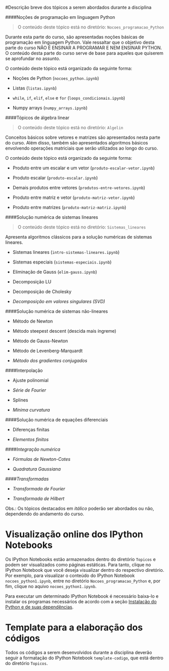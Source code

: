 #Descrição breve dos tópicos a serem abordados durante a disciplina

####Noções de programação em linguagem Python

> O conteúdo deste tópico está no diretório: `Nocoes_programacao_Python`

Durante esta parte do curso, são apresentadas noções básicas de
programação em linguagem Python. Vale ressaltar que o objetivo desta
parte do curso NÃO É ENSINAR A PROGRAMAR E NEM ENSINAR PYTHON. O
conteúdo desta parte do curso serve de base para aqueles que 
quiserem se aprofundar no assunto.

O conteúdo deste tópico está organizado da seguinte forma:

* Noções de Python (`nocoes_python.ipynb`)

* Listas (`listas.ipynb`)

* `while`, `if`, `elif`, `else` e `for` (`loops_condicionais.ipynb`)

* Numpy arrays (`numpy_arrays.ipynb`)

####Tópicos de álgebra linear

> O conteúdo deste tópico está no diretório: `Algelin`

Conceitos básicos sobre vetores e matrizes são apresentados nesta
parte do curso. Além disso, também são apresentados algoritmos 
básicos envolvendo operações matriciais que serão utilizados ao
longo do curso.

O conteúdo deste tópico está organizado da seguinte forma:

* Produto entre um escalar e um vetor (`produto-escalar-vetor.ipynb`)

* Produto escalar (`produto-escalar.ipynb`)

* Demais produtos entre vetores (`produtos-entre-vetores.ipynb`)

* Produto entre matriz e vetor (`produto-matriz-vetor.ipynb`)

* Produto entre matrizes (`produto-matriz-matriz.ipynb`)

####Solução numérica de sistemas lineares

> O conteúdo deste tópico está no diretório: `Sistemas_lineares`

Apresenta algoritmos clássicos para a solução numéricas de 
sistemas lineares.

* Sistemas lineares (`intro-sistemas-lineares.ipynb`)

* Sistemas especiais (`sistemas-especiais.ipynb`)

* Eliminação de Gauss (`elim-gauss.ipynb`)

* Decomposição LU

* Decomposição de Cholesky

* *Decomposição em valores singulares (SVD)*

####Solução numérica de sistemas não-lineares

* Método de Newton

* Método steepest descent (descida mais íngreme)

* Método de Gauss-Newton

* Método de Levenberg-Marquardt

* *Método dos gradientes conjugados*

####Interpolação

* Ajuste polinomial

* *Série de Fourier*

* Splines

* *Mínima curvatura*

####Solução numérica de equações diferenciais

* Diferenças finitas

* *Elementos finitos*

####*Integração numérica*

* *Fórmulas de Newton-Cotes*

* *Quadratura Gaussiana*

####*Transformadas*

* *Transformada de Fourier*

* *Transformada de Hilbert*

Obs.: Os tópicos destacados em *itálico* poderão ser abordados ou não,
dependendo do andamento do curso.

# Visualização online dos IPython Notebooks

Os IPython Notebooks estão armazenados dentro do diretório
`Topicos` e podem ser visualizados
como páginas estáticas. Para tanto, clique no IPython Notebook que 
você deseja visualizar dentro do respectivo diretório. Por exemplo,
para visualizar o conteúdo do IPython Notebook `nocoes_python1.ipynb`,
entre no diretório `Nocoes_programacao_Python` e, por fim, clique no 
aquivo `nocoes_python1.ipynb`.

Para executar um determinado IPython Notebook é necessário 
baixa-lo e instalar os programas necessários de acordo com a seção
[Instalação do Python e de suas dependências](https://github.com/birocoles/Disciplina-metodos-computacionais#instala%C3%A7%C3%A3o-do-python-e-de-suas-depend%C3%AAncias).

# Template para a elaboração dos códigos

Todos os códigos a serem desenvolvidos durante a disciplina deverão
seguir a formatação do IPython Notebook `template-codigo`, que está
dentro do diretório `Topicos`.
